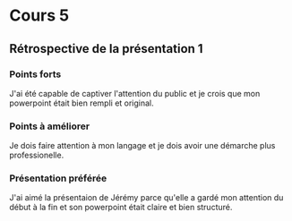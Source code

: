 # Cours 5
## Rétrospective de la présentation 1

### Points forts
J'ai été capable de captiver l'attention du public et je crois que mon powerpoint était bien rempli et original.

### Points à améliorer
Je dois faire attention à mon langage et je dois avoir une démarche plus professionelle.

### Présentation préférée
J'ai aimé la présentaion de Jérémy parce qu'elle a gardé mon attention du début à la fin et son powerpoint était claire et bien structuré.
